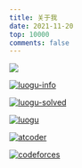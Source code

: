 ```yaml
---
title: 关于我
date: 2021-11-20
top: 10000
comments: false
---
```


![](https://api.xecades.xyz/api?bg=255%2C255%2C255%2C1&date=2022-04-04&str=JSOI2022&quote=&img=1&codeforces=yaoxi&luogu=yaoxi&github=yaoxi-std&email=yaoxi20061225%40126.com&site=yaoxi-std.github.io)

[![luogu-info](https://luogu-card-qinyihao.vercel.app/about?id=141573&card_width=800)](https://www.luogu.com.cn/user/141573)

[![luogu-solved](https://statcard.vercel.app/practice?id=141573&card_width=800)](https://www.luogu.com.cn/user/141573)

[![luogu](https://statcard.vercel.app/shield?id=141573)](https://www.luogu.com.cn/user/141573)

[![atcoder](https://zym.pages.dev/at/yaoxi_std)](https://atcoder.jp/users/yaoxi_std)

[![codeforces](https://codeforces-status.yaoxi-std.workers.dev/shields?handle=yaoxi)](https://codeforces.com/profile/yaoxi)
